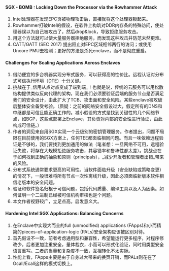 #### SGX - BOMB : Locking Down the Processor via  the  Rowhammer Attack

1.    Intel处理器在发现EPC页被物理攻击后，直接就将这个处理器锁起来。
2.    Rowhammer打破Intel的假设，在软件上构筑对DDR内存条的特殊访问，使处理器误以为自己被攻击了，然后drop&lock，导致拒绝服务攻击。
3.    用这个方法就可以使大量服务器拒绝服务，而发现这种攻击并防范未然更难。
4.    CATT/GATT (SEC 2017) 提出阻止对EPC区域相邻两行的访问；或使用Uncore PMU去检测；更好的方法是杀死enclave，而不是彻底重启。


#### Challenges For Scaling Applications Across Enclaves

1.    借助便宜的多台机器实现分布式服务，可以获得高的性价比。远程认证对分布式可信执行环境（DTE）十分关键。
2.    挑战在于_信用从点对点变成了端到端_！也就是说，传统的云服务可以用松散结构提供类似反向代理的架构，现在我们必须要验证后端的服务节点是否满足我们的安全设计，由此扩大了TCB、攻击面和安全风险。某些enclave被攻破后整体安全备受考验。（质疑：之前的网络安全假设过大，假定所有的DNS和中继都是可信且能正确工作的。减小假设的方式是找到关键性的几个网络节点，如BGP，这些点部署上Enclave，其负责对内部的安全性进行验证，由此构成可信链。）
3.    作者的洞见来自用SGX实现一个云级别的密钥管理服务。作者提出，问题不局限在目前使用的SGX方案上，任何TEE都面临相同问题。而且一味依赖远程验证是不够的，我们要找到更加通用的做法（笔者想：一旦网络不可用，远程验证失败，将存在大规模拒绝服务攻击，其容错率和鲁棒性都太差）。挑战点在于如何找到正确的抽象和原则（principals），_减少开发者和管理者出错_带来的风险。
4.    分布式系统通常要求更高的可用性。当软件面临升级（安全缺陷或策略变更）的情况下，一般很难将所有节点一次性离线升级，因此必须面临新版本软件相信老版本的安全问题。
5.    验证和软件签名归根于可信问题，包括代码质量、编译工具以及人为因素。如何证明一个二进制已经被可信机构审核也是个问题。
6.    本文作者视野较广，立足点高。启发意义大。


#### Hardening Intel SGX Applications: Balancing Concerns

1.    在Enclave中实现大而全的full (unmodified) applications (FApps)和小而精简的pieces-of-application-logic (PALs)安全架构应该被区别对待。
2.    首先假设不一致，前者考虑通用型和兼容性，希望能运行更多程序，对程序修改少，后者更加注重安全，量体裁衣，小而可以形式化验证，同时用类型安全语言重写。二者的当量和复杂度不一致，互相转化不太实际。
3.    性能上看，FApps主要是由于自身过大带来的换页开销，而PALs则花在了Ocall/Ecall这样的模式切换上。
